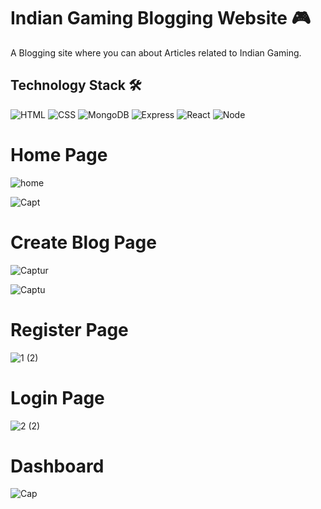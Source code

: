 # Indian Gaming Blogging Website 🎮

A Blogging site where you can about Articles related to Indian Gaming.

## Technology Stack 🛠️

<img alt="HTML" src="https://img.shields.io/badge/html5%20-%23E34F26.svg?&style=for-the-badge&logo=html5&logoColor=white"/> <img alt="CSS" src="https://img.shields.io/badge/css3%20-%231572B6.svg?&style=for-the-badge&logo=css3&logoColor=white"/> <img alt="MongoDB" src="https://img.shields.io/badge/Mongodb%20-%23E34F26.svg?&style=for-the-badge&logo=Mongodb&logoColor=white"/> <img alt="Express" src="https://img.shields.io/badge/express%20-%23323330.svg?&style=for-the-badge&logo=express&logoColor=%23F7DF1E"/> <img alt="React" src="https://img.shields.io/badge/react%20-%2320232a.svg?&style=for-the-badge&logo=react&logoColor=%2361DAFB"/> <img alt="Node" src="https://img.shields.io/badge/Node.js-35495E?style=for-the-badge&logo=node.js&logoColor=4FC08D"/>

# Home Page
![home](https://user-images.githubusercontent.com/77536248/173061899-baec03fe-b2c8-456d-a920-bd8981c3d676.PNG)

![Capt](https://user-images.githubusercontent.com/77536248/173064962-d67706f5-748d-4b9c-bfb7-1c292f8975fd.PNG)

# Create Blog Page

![Captur](https://user-images.githubusercontent.com/77536248/173067425-bea6b1ae-cc88-4f9c-b2f6-b3989553a634.PNG)

![Captu](https://user-images.githubusercontent.com/77536248/173067479-03024f60-75a3-4786-be32-31a61a524a8e.PNG)


# Register Page
![1 (2)](https://user-images.githubusercontent.com/77536248/173062119-b4e5181a-e784-4480-aa98-3b18f311a687.PNG)

# Login Page
![2 (2)](https://user-images.githubusercontent.com/77536248/173062217-2b62df32-d145-4c85-8aa8-9c1576dbd13b.PNG)

# Dashboard
![Cap](https://user-images.githubusercontent.com/77536248/173064877-a8507cf2-cd74-493a-9bed-262e09f5d54e.PNG)





